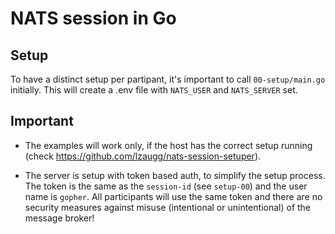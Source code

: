 # NATS session in Go

## Setup

To have a distinct setup per partipant, it's important to call `00-setup/main.go` initially. 
This will create a .env file with `NATS_USER` and `NATS_SERVER` set. 

## Important

* The examples will work only, if the host has the correct setup running (check https://github.com/lzaugg/nats-session-setuper).

* The server is setup with token based auth, to simplify the setup process. 
    The token is the same as the `session-id` (see `setup-00`) and the user name is `gopher`.
    All participants will use the same token and there are no security measures against misuse (intentional or unintentional) of the message broker!

